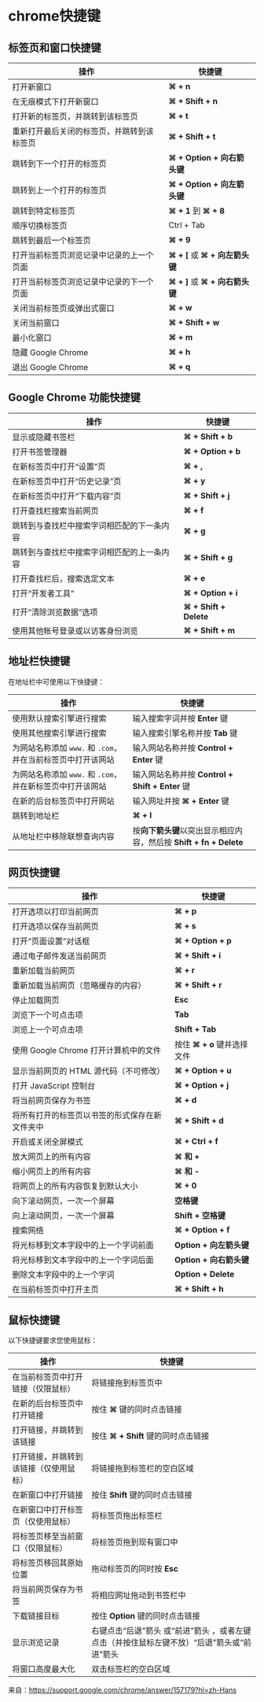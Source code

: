 # chrome快捷键

## 标签页和窗口快捷键

| **操作**                                   | **快捷键**                      |
| ------------------------------------------ | ------------------------------- |
| 打开新窗口                                 | **⌘ + n**                       |
| 在无痕模式下打开新窗口                     | **⌘ + Shift + n**               |
| 打开新的标签页，并跳转到该标签页           | **⌘ + t**                       |
| 重新打开最后关闭的标签页，并跳转到该标签页 | **⌘ + Shift + t**               |
| 跳转到下一个打开的标签页                   | **⌘ + Option + 向右箭头键**     |
| 跳转到上一个打开的标签页                   | **⌘ + Option + 向左箭头键**     |
| 跳转到特定标签页                           | **⌘ + 1** 到 **⌘ + 8**          |
| 顺序切换标签页                             | Ctrl + Tab                      |
| 跳转到最后一个标签页                       | **⌘ + 9**                       |
| 打开当前标签页浏览记录中记录的上一个页面   | **⌘ + [** 或 **⌘ + 向左箭头键** |
| 打开当前标签页浏览记录中记录的下一个页面   | **⌘ + ]** 或 **⌘ + 向右箭头键** |
| 关闭当前标签页或弹出式窗口                 | **⌘ + w**                       |
| 关闭当前窗口                               | **⌘ + Shift + w**               |
| 最小化窗口                                 | **⌘ + m**                       |
| 隐藏 Google Chrome                         | **⌘ + h**                       |
| 退出 Google Chrome                         | **⌘ + q**                       |

## Google Chrome 功能快捷键

| **操作**                                   | **快捷键**             |
| ------------------------------------------ | ---------------------- |
| 显示或隐藏书签栏                           | **⌘ + Shift + b**      |
| 打开书签管理器                             | **⌘ + Option + b**     |
| 在新标签页中打开“设置”页                   | **⌘ + ,**              |
| 在新标签页中打开“历史记录”页               | **⌘ + y**              |
| 在新标签页中打开“下载内容”页               | **⌘ + Shift + j**      |
| 打开查找栏搜索当前网页                     | **⌘ + f**              |
| 跳转到与查找栏中搜索字词相匹配的下一条内容 | **⌘ + g**              |
| 跳转到与查找栏中搜索字词相匹配的上一条内容 | **⌘ + Shift + g**      |
| 打开查找栏后，搜索选定文本                 | **⌘ + e**              |
| 打开“开发者工具”                           | **⌘ + Option + i**     |
| 打开“清除浏览数据”选项                     | **⌘ + Shift + Delete** |
| 使用其他帐号登录或以访客身份浏览           | **⌘ + Shift + m**      |

## 地址栏快捷键

在地址栏中可使用以下快捷键：

| **操作**                                                    | **快捷键**                                                   |
| ----------------------------------------------------------- | ------------------------------------------------------------ |
| 使用默认搜索引擎进行搜索                                    | 输入搜索字词并按 **Enter** 键                                |
| 使用其他搜索引擎进行搜索                                    | 输入搜索引擎名称并按 **Tab** 键                              |
| 为网站名称添加 `www.` 和 `.com`，并在当前标签页中打开该网站 | 输入网站名称并按 **Control + Enter** 键                      |
| 为网站名称添加 `www.` 和 `.com`，并在新标签页中打开该网站   | 输入网站名称并按 **Control + Shift + Enter** 键              |
| 在新的后台标签页中打开网站                                  | 输入网址并按 **⌘ + Enter** 键                                |
| 跳转到地址栏                                                | **⌘ + l**                                                    |
| 从地址栏中移除联想查询内容                                  | 按**向下箭头键**以突出显示相应内容，然后按 **Shift + fn + Delete** |

## 网页快捷键

| **操作**                                       | **快捷键**                  |
| ---------------------------------------------- | --------------------------- |
| 打开选项以打印当前网页                         | **⌘ + p**                   |
| 打开选项以保存当前网页                         | **⌘ + s**                   |
| 打开“页面设置”对话框                           | **⌘ + Option + p**          |
| 通过电子邮件发送当前网页                       | **⌘ + Shift + i**           |
| 重新加载当前网页                               | **⌘ + r**                   |
| 重新加载当前网页（忽略缓存的内容）             | **⌘ + Shift + r**           |
| 停止加载网页                                   | **Esc**                     |
| 浏览下一个可点击项                             | **Tab**                     |
| 浏览上一个可点击项                             | **Shift + Tab**             |
| 使用 Google Chrome 打开计算机中的文件          | 按住 **⌘ + o** 键并选择文件 |
| 显示当前网页的 HTML 源代码（不可修改）         | **⌘ + Option + u**          |
| 打开 JavaScript 控制台                         | **⌘ + Option + j**          |
| 将当前网页保存为书签                           | **⌘ + d**                   |
| 将所有打开的标签页以书签的形式保存在新文件夹中 | **⌘ + Shift + d**           |
| 开启或关闭全屏模式                             | **⌘ + Ctrl + f**            |
| 放大网页上的所有内容                           | **⌘ 和 +**                  |
| 缩小网页上的所有内容                           | **⌘ 和 -**                  |
| 将网页上的所有内容恢复到默认大小               | **⌘ + 0**                   |
| 向下滚动网页，一次一个屏幕                     | **空格键**                  |
| 向上滚动网页，一次一个屏幕                     | **Shift + 空格键**          |
| 搜索网络                                       | **⌘ + Option + f**          |
| 将光标移到文本字段中的上一个字词前面           | **Option + 向左箭头键**     |
| 将光标移到文本字段中的上一个字词后面           | **Option + 向右箭头键**     |
| 删除文本字段中的上一个字词                     | **Option + Delete**         |
| 在当前标签页中打开主页                         | **⌘ + Shift + h**           |

## 鼠标快捷键

以下快捷键要求您使用鼠标：

| **操作**                               | **快捷键**                                                   |
| -------------------------------------- | ------------------------------------------------------------ |
| 在当前标签页中打开链接（仅限鼠标）     | 将链接拖到标签页中                                           |
| 在新的后台标签页中打开链接             | 按住 **⌘** 键的同时点击链接                                  |
| 打开链接，并跳转到该链接               | 按住 **⌘ + Shift** 键的同时点击链接                          |
| 打开链接，并跳转到该链接（仅使用鼠标） | 将链接拖到标签栏的空白区域                                   |
| 在新窗口中打开链接                     | 按住 **Shift** 键的同时点击链接                              |
| 在新窗口中打开标签页（仅使用鼠标）     | 将标签页拖出标签栏                                           |
| 将标签页移至当前窗口（仅限鼠标）       | 将标签页拖到现有窗口中                                       |
| 将标签页移回其原始位置                 | 拖动标签页的同时按 **Esc**                                   |
| 将当前网页保存为书签                   | 将相应网址拖动到书签栏中                                     |
| 下载链接目标                           | 按住 **Option** 键的同时点击链接                             |
| 显示浏览记录                           | 右键点击“后退”箭头  或“前进”箭头 ，或者左键点击（并按住鼠标左键不放）“后退”箭头或“前进”箭头 |
| 将窗口高度最大化                       | 双击标签栏的空白区域                                         |



来自：https://support.google.com/chrome/answer/157179?hl=zh-Hans
